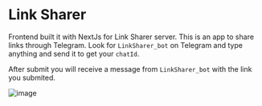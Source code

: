 # Link Sharer
Frontend built it with NextJs for Link Sharer server.
This is an app to share links through Telegram.
Look for `LinkSharer_bot` on Telegram and type anything and send it to get your `chatId`.

After submit you will receive a message from `LinkSharer_bot` with the link you submited.

![image](https://user-images.githubusercontent.com/70811425/194732145-10b23cb6-842a-487a-a3c9-5895ac6531ed.png)

